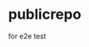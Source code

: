 # publicrepo
for e2e test




















































































